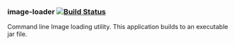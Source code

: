 ### image-loader   [![Build Status](https://travis-ci.org/AtlasOfLivingAustralia/image-loader.svg?branch=master)](https://travis-ci.org/AtlasOfLivingAustralia/image-loader)

Command line Image loading utility. 
This application builds to an executable jar file.
